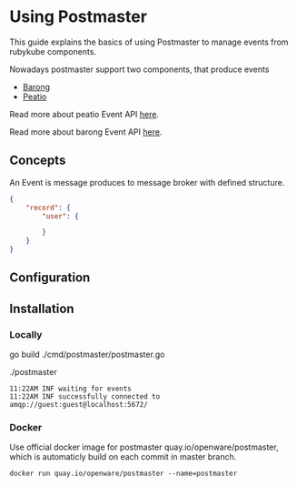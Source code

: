 # Using Postmaster

This guide explains the basics of using Postmaster to manage events from rubykube components.

Nowadays postmaster support two components, that produce events

* [Barong](https://github.com/rubykube/barong)
* [Peatio](https://github.com/rubykube/peatio)

Read more about peatio Event API [here]().

Read more about barong Event API [here]().

## Concepts

An Event is message produces to message broker with defined structure.

```JSON
{
    "record": {
        "user": {

        }
    }
}
```

## Configuration

## Installation

### Locally

go build ./cmd/postmaster/postmaster.go

./postmaster

```
11:22AM INF waiting for events
11:22AM INF successfully connected to amqp://guest:guest@localhost:5672/
```

### Docker

Use official docker image for postmaster quay.io/openware/postmaster, which is automaticly build on each commit in master branch.

```
docker run quay.io/openware/postmaster --name=postmaster
```